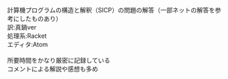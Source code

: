 計算機プログラムの構造と解釈（SICP）の問題の解答（一部ネットの解答を参考にしたものあり）
<br/>
訳:真鍋ver
<br/>
処理系:Racket
<br/>
エディタ:Atom
<br/>
<br/>
所要時間をかなり厳密に記録している
<br/>
コメントによる解説や感想も多め
